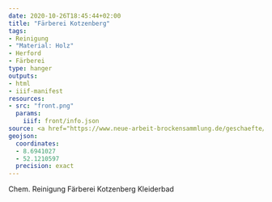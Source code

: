 ```yaml
---
date: 2020-10-26T18:45:44+02:00
title: "Färberei Kotzenberg"
tags:
- Reinigung
- "Material: Holz"
- Herford
- Färberei
type: hanger
outputs:
- html
- iiif-manifest
resources:
- src: "front.png"
  params:
    iiif: front/info.json
source: <a href="https://www.neue-arbeit-brockensammlung.de/geschaefte/zweigstelle-kim/">KiM</a>
geojson:
  coordinates:
  - 8.6941027
  - 52.1210597
  precision: exact
---
```

Chem. Reinigung Färberei Kotzenberg Kleiderbad
